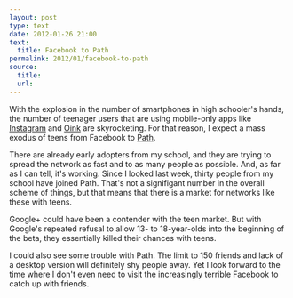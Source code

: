 ```yaml
---
layout: post
type: text
date: 2012-01-26 21:00
text: 
  title: Facebook to Path
permalink: 2012/01/facebook-to-path
source: 
  title: 
  url: 
---
```


With the explosion in the number of smartphones in high schooler's hands, the number of teenager users that are using mobile-only apps like [Instagram](http://instagr.am/) and [Oink](http://oink.com) are skyrocketing. For that reason, I expect a mass exodus of teens from Facebook to [Path](http://path.com).

There are already early adopters from my school, and they are trying to spread the network as fast and to as many people as possible. And, as far as I can tell, it's working. Since I looked last week, thirty people from my school have joined Path. That's not a signifigant number in the overall scheme of things, but that means that there is a market for networks like these with teens.

Google+ could have been a contender with the teen market. But with Google's repeated refusal to allow 13- to 18-year-olds into the beginning of the beta, they essentially killed their chances with teens.

I could also see some trouble with Path. The limit to 150 friends and lack of a desktop version will definitely shy people away. Yet I look forward to the time where I don't even need to visit the increasingly terrible Facebook to catch up with friends.
